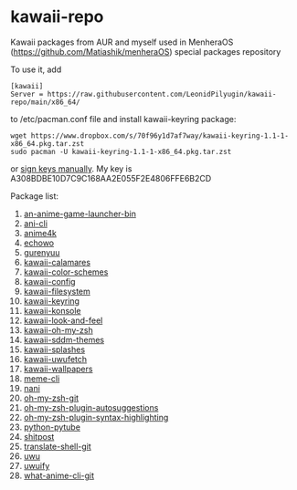 # kawaii-repo
Kawaii packages from AUR and myself used in MenheraOS (https://github.com/Matiashik/menheraOS) special packages repository

To use it, add
```
[kawaii]
Server = https://raw.githubusercontent.com/LeonidPilyugin/kawaii-repo/main/x86_64/
```
to /etc/pacman.conf file and install kawaii-keyring package:
```
wget https://www.dropbox.com/s/70f96y1d7af7way/kawaii-keyring-1.1-1-x86_64.pkg.tar.zst
sudo pacman -U kawaii-keyring-1.1-1-x86_64.pkg.tar.zst
```
or [sign keys manually](https://wiki.archlinux.org/title/Pacman/Package_signing#Adding_unofficial_keys). My key is A308BDBE10D7C9C168AA2E055F2E4806FFE6B2CD

Package list:
1. [an-anime-game-launcher-bin](https://aur.archlinux.org/packages/an-anime-game-launcher-bin)
2. [ani-cli](https://aur.archlinux.org/packages/ani-cli)
3. [anime4k](https://aur.archlinux.org/packages/anime4k)
4. [echowo](https://aur.archlinux.org/packages/echowo)
5. [gurenyuu](https://github.com/LeonidPilyugin/gurenyuu)
6. [kawaii-calamares](https://github.com/LeonidPilyugin/kawaii-calamares)
7. [kawaii-color-schemes](https://github.com/LeonidPilyugin/kawaii-color-schemes)
8. [kawaii-config](https://github.com/LeonidPilyugin/kawaii-config)
9. [kawaii-filesystem](https://github.com/LeonidPilyugin/kawaii-filesystem)
10. [kawaii-keyring](https://github.com/LeonidPilyugin/kawaii-keyring)
11. [kawaii-konsole](https://github.com/LeonidPilyugin/kawaii-konsole)
12. [kawaii-look-and-feel](https://github.com/LeonidPilyugin/kawaii-look-and-feel)
13. [kawaii-oh-my-zsh](https://github.com/LeonidPilyugin/kawaii-oh-my-zsh)
14. [kawaii-sddm-themes](https://github.com/LeonidPilyugin/kawaii-sddm-themes)
15. [kawaii-splashes](https://github.com/LeonidPilyugin/kawaii-splashes)
16. [kawaii-uwufetch](https://github.com/LeonidPilyugin/kawaii-uwufetch)
17. [kawaii-wallpapers](https://github.com/LeonidPilyugin/kawaii-wallpapers)
18. [meme-cli](https://aur.archlinux.org/packages/meme-cli)
19. [nani](https://aur.archlinux.org/packages/nani)
20. [oh-my-zsh-git](https://aur.archlinux.org/packages/oh-my-zsh-git)
21. [oh-my-zsh-plugin-autosuggestions](https://aur.archlinux.org/packages/oh-my-zsh-plugin-autosuggestions)
22. [oh-my-zsh-plugin-syntax-highlighting](https://aur.archlinux.org/packages/oh-my-zsh-plugin-syntax-highlighting)
23. [python-pytube](https://aur.archlinux.org/packages/python-pytube)
24. [shitpost](https://aur.archlinux.org/packages/shitpost)
25. [translate-shell-git](https://aur.archlinux.org/packages/translate-shell-git)
26. [uwu](https://aur.archlinux.org/packages/uwu)
27. [uwuify](https://aur.archlinux.org/packages/uwuify)
28. [what-anime-cli-git](https://aur.archlinux.org/packages/what-anime-cli-git)

